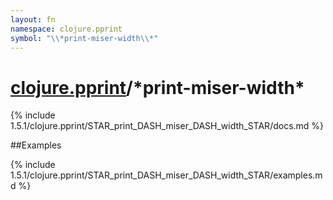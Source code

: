 ```yaml
---
layout: fn
namespace: clojure.pprint
symbol: "\\*print-miser-width\\*"
---
```


# [clojure.pprint](../)/\*print-miser-width\*

{% include 1.5.1/clojure.pprint/STAR_print_DASH_miser_DASH_width_STAR/docs.md %}

##Examples

{% include 1.5.1/clojure.pprint/STAR_print_DASH_miser_DASH_width_STAR/examples.md %}

